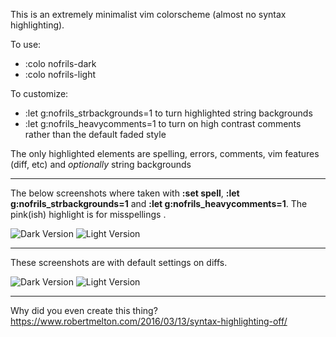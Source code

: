 This is an extremely minimalist vim colorscheme (almost no syntax highlighting).

To use:
- :colo nofrils-dark
- :colo nofrils-light

To customize:
- :let g:nofrils_strbackgrounds=1 to turn highlighted string backgrounds
- :let g:nofrils_heavycomments=1 to turn on high contrast comments rather than the default faded style

The only highlighted elements are spelling, errors, comments, vim features (diff, etc) and *optionally* string backgrounds

----

The below screenshots where taken with **:set spell**, **:let g:nofrils_strbackgrounds=1** and **:let g:nofrils_heavycomments=1**.  The pink(ish) highlight is for misspellings . 

![Dark Version](http://i.imgur.com/ARUjg1q.png)
![Light Version](http://i.imgur.com/GMXEMOi.png)

----

These screenshots are with default settings on diffs.

![Dark Version](http://i.imgur.com/heBamCh.png)
![Light Version](http://i.imgur.com/RSMuzGh.png)

----

Why did you even create this thing?  https://www.robertmelton.com/2016/03/13/syntax-highlighting-off/
